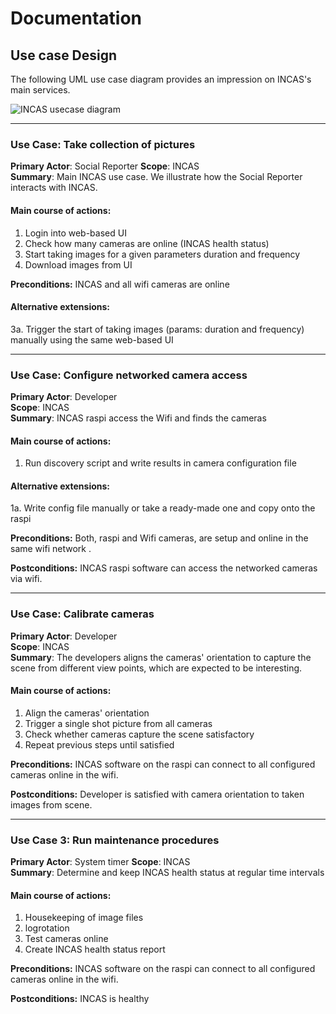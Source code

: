 # Documentation

## Use case Design

The following UML use case diagram provides an impression on INCAS's main services.

![INCAS usecase diagram](http://www.plantuml.com/plantuml/png/KypCIyufJKajBSfHo2WfAIYsqjSlIYpNIyyioIXDAYrEBKhEpoj9pIlHIyxFrKzEIKtEDYxIz_HpTWpMpqtCpDDFoKykrYzDZWUQarYiLr9H0W00)


------------------------

### Use Case: Take collection of pictures

**Primary Actor**: Social Reporter
**Scope**: INCAS    
**Summary**: Main INCAS use case. We illustrate how the Social Reporter interacts with INCAS.

#### Main course of actions:

1. Login into web-based UI
1. Check how many cameras are online (INCAS health status)
1. Start taking images for a given parameters duration and frequency
1. Download images from UI

**Preconditions:** INCAS and all wifi cameras are online


#### Alternative extensions:

3a. Trigger the start of taking images (params: duration and frequency) manually using the same web-based UI


------------------------

### Use Case: Configure networked camera access 

**Primary Actor**: Developer    
**Scope**: INCAS    
**Summary**: INCAS raspi access the Wifi and finds the cameras    

#### Main course of actions:

1. Run discovery script and write results in camera configuration file


#### Alternative extensions:

1a. Write config file manually or take a ready-made one and copy onto the raspi


**Preconditions:** Both, raspi and Wifi cameras, are setup and online in the same wifi network .

**Postconditions:** INCAS raspi software can access the networked cameras via wifi.

------------------------

### Use Case: Calibrate cameras

**Primary Actor**: Developer   
**Scope**: INCAS    
**Summary**: The developers aligns the cameras' orientation to capture the scene from different view points, which are expected to be interesting.

#### Main course of actions:

1. Align the cameras' orientation
1. Trigger a single shot picture from all cameras
1. Check whether cameras capture the scene satisfactory
1. Repeat previous steps until satisfied


**Preconditions:** INCAS software on the raspi can connect to all configured cameras online in the wifi.

**Postconditions:** Developer is satisfied with camera orientation to taken images from scene.

------------------------

### Use Case 3: Run maintenance procedures

**Primary Actor**: System timer
**Scope**: INCAS    
**Summary**: Determine and keep INCAS health status at regular time intervals

#### Main course of actions:

1. Housekeeping of image files
1. logrotation
1. Test cameras online
1. Create INCAS health status report

**Preconditions:** INCAS software on the raspi can connect to all configured cameras online in the wifi.

**Postconditions:** INCAS is healthy


